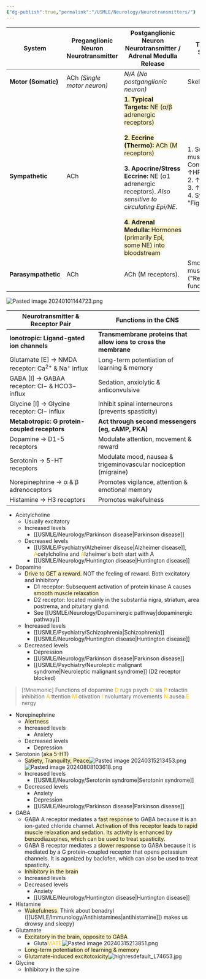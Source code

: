 ```yaml
---
{"dg-publish":true,"permalink":"/USMLE/Neurology/Neurotransmitters/"}
---
```



| System              | Preganglionic Neuron Neurotransmitter | Postganglionic Neuron Neurotransmitter / Adrenal Medulla Release                                                                                                                                                                                                                                                                                                                                                                                                                        | Target Organ(s) / Systemic Effect                                                                                                                                        |
| ------------------- | ------------------------------------- | --------------------------------------------------------------------------------------------------------------------------------------------------------------------------------------------------------------------------------------------------------------------------------------------------------------------------------------------------------------------------------------------------------------------------------------------------------------------------------------- | ------------------------------------------------------------------------------------------------------------------------------------------------------------------------ |
| **Motor (Somatic)** | ACh _(Single motor neuron)_           | _N/A (No postganglionic neuron)_                                                                                                                                                                                                                                                                                                                                                                                                                                                        | Skeletal Muscle                                                                                                                                                          |
| **Sympathetic**     | ACh                                   | <span style="background:rgba(240, 200, 0, 0.2)">**1. Typical Targets:** NE (α/β adrenergic receptors)  </span><br>  <br><span style="background:rgba(240, 200, 0, 0.2)">**2. Eccrine (Thermo):** ACh (M receptors)  </span><br>  <br>**3. Apocrine/Stress Eccrine:** NE (α1 adrenergic receptors). _Also sensitive to circulating Epi/NE._  <br>  <br><span style="background:rgba(240, 200, 0, 0.2)">**4. Adrenal Medulla:** Hormones (primarily Epi, some NE) into bloodstream</span> | 1. Smooth/Cardiac muscle, Glands; Contraction/Relaxation, ↑HR/Force, Secretion  <br>2. ↑Thermo Sweating  <br>3. ↑Stress Sweating  <br>4. Systemic "Fight/Flight" effects |
| **Parasympathetic** | ACh                                   | ACh (M receptors).                                                                                                                                                                                                                                                                                                                                                                                                                                                                      | Smooth/Cardiac muscle (↓HR), Glands ("Rest & Digest" functions)                                                                                                          |



![Pasted image 20240101144723.png](/img/user/appendix/Pasted%20image%2020240101144723.png)

| Neurotransmitter & Receptor Pair                            | Functions in the CNS                                             |
| ----------------------------------------------------------- | ---------------------------------------------------------------- |
| **Ionotropic: Ligand-gated ion channels**                   | **Transmembrane proteins that allow ions to cross the membrane** |
| Glutamate [E] → NMDA receptor: Ca<sup>2+</sup> & Na<sup>+</sup> influx | Long-term potentiation of learning & memory                      |
| GABA [I] → GABAA receptor: Cl− & HCO3− influx               | Sedation, anxiolytic & anticonvulsive                            |
| Glycine [I] → Glycine receptor: Cl− influx                  | Inhibit spinal interneurons (prevents spasticity)                |
| **Metabotropic: G protein-coupled receptors**               | **Act through second messengers (eg, cAMP, PKA)**                |
| Dopamine → D1-5 receptors                                   | Modulate attention, movement & reward                            |
| Serotonin → 5-HT receptors                                  | Modulate mood, nausea & trigeminovascular nociception (migraine) |
| Norepinephrine → α & β adrenoceptors                        | Promotes vigilance, attention & emotional memory                 |
| Histamine → H3 receptors                                    | Promotes wakefulness                                             |


- Acetylcholine
	- Usually excitatory
	- Increased levels
		- [[USMLE/Neurology/Parkinson disease\|Parkinson disease]]
	- Decreased levels
		- [[USMLE/Psychiatry/Alzheimer disease\|Alzheimer disease]], <font color="#ffc000">A</font>cetylcholine and <font color="#ffc000">A</font>lzheimer's both start with A
		- [[USMLE/Neurology/Huntington disease\|Huntington disease]]
- Dopamine
	- <span style="background:rgba(240, 200, 0, 0.2)">Drive to GET a reward.</span> NOT the feeling of reward. Both excitatory and inhibitory
		- D1 receptor: Subsequent activation of protein kinase A causes <span style="background:rgba(240, 200, 0, 0.2)">smooth muscle relaxation</span>
		- D2 receptor: located mainly in the substantia nigra, striatum, area postrema, and pituitary gland.
		- See [[USMLE/Neurology/Dopaminergic pathway\|dopaminergic pathway]]
	- Increased levels
		- [[USMLE/Psychiatry/Schizophrenia\|Schizophrenia]]
		- [[USMLE/Neurology/Huntington disease\|Huntington disease]]
	- Decreased levels
		- Depression
		- [[USMLE/Neurology/Parkinson disease\|Parkinson disease]]
		- [[USMLE/Psychiatry/Neuroleptic malignant syndrome\|Neuroleptic malignant syndrome]] (D2 receptor blocked)

>[!Mnemonic] Functions of dopamine
><font color="#ffc000">D</font> rugs
>psych <font color="#ffc000">O</font> sis
><font color="#ffc000">P</font> rolactin inhibition
><font color="#ffc000">A</font> ttention
><font color="#ffc000">M</font> otivation
><font color="#ffc000">I</font> nvoluntary movements
><font color="#ffc000">N</font> ausea
><font color="#ffc000">E</font> nergy
- Norepinephrine
	- <span style="background:rgba(240, 200, 0, 0.2)">Alertness</span>
	- Increased levels
		- Anxiety
	- Decreased levels
		- Depression
- Serotonin (<span style="background:rgba(240, 200, 0, 0.2)">aka 5-HT</span>)
	- <span style="background:rgba(240, 200, 0, 0.2)">Satiety, Tranquilty, Peace</span>![Pasted image 20240315213453.png](/img/user/appendix/Pasted%20image%2020240315213453.png)![Pasted image 20240808103618.png](/img/user/appendix/Pasted%20image%2020240808103618.png)
	- Increased levels
		- [[USMLE/Neurology/Serotonin syndrome\|Serotonin syndrome]]
	- Decreased levels
		- Anxiety
		- Depression
		- [[USMLE/Neurology/Parkinson disease\|Parkinson disease]]
- GABA
	- GABA A receptor mediates a <span style="background:rgba(240, 200, 0, 0.2)">fast response</span> to GABA because it is an ion-gated chloride channel.  <span style="background:rgba(240, 200, 0, 0.2)">Activation of this receptor leads to rapid muscle relaxation and sedation.  Its activity is enhanced by benzodiazepines, which can be used to treat spasticity.</span>
	- GABA B receptor mediates a <span style="background:rgba(240, 200, 0, 0.2)">slower response</span> to GABA because it is mediated by a G protein–coupled receptor that opens potassium channels.  It is agonized by baclofen, which can also be used to treat spasticity.
	- <span style="background:rgba(240, 200, 0, 0.2)">Inhibitory in the brain</span>
	- Increased levels
	- Decreased levels
		- Anxiety
		- [[USMLE/Neurology/Huntington disease\|Huntington disease]]
- Histamine
	- <span style="background:rgba(240, 200, 0, 0.2)">Wakefulness.</span> Think about benadryl ([[USMLE/Immunology/Antihistamines\|antihistamine]]) makes us drowsy and sleepy)
- Glutamate
	- <span style="background:rgba(240, 200, 0, 0.2)">Excitatory in the brain, opposite to GABA</span>
		- Gluta<font color="#ffc000">MATE</font>![Pasted image 20240315213851.png](/img/user/appendix/Pasted%20image%2020240315213851.png)
	- <span style="background:rgba(240, 200, 0, 0.2)">Long-term potentiation of learning & memory</span>
	- <span style="background:rgba(240, 200, 0, 0.2)">Glutamate-induced excitotoxicity</span>![highresdefault_L74653.jpg](/img/user/appendix/highresdefault_L74653.jpg)
- Glycine
	- Inhibitory in the spine
